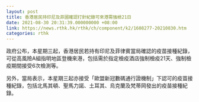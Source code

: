 ```yaml
---
layout: post
title: 香港居民持印尼及菲國確認打針紀錄可來港需強檢21日
date: 2021-08-30 20:31:39.000000000 +08:00
link: https://news.rthk.hk/rthk/ch/component/k2/1608277-20210830.htm
categories: rthk
---
```


政府公布，本星期三起，香港居民若持有印尼及菲律賓當局確認的疫苗接種紀錄，可從高風險A組指明地區登機來港，包括需於指定檢疫酒店強制檢疫21天、強制檢疫期間接受6次檢測等。

另外，當局表示，本星期三起亦接受「歐盟新冠數碼通行證機制」下認可的疫苗接種紀錄，包括北馬其頓、聖馬力諾、土耳其、烏克蘭及梵蒂岡發出的疫苗接種紀錄。
